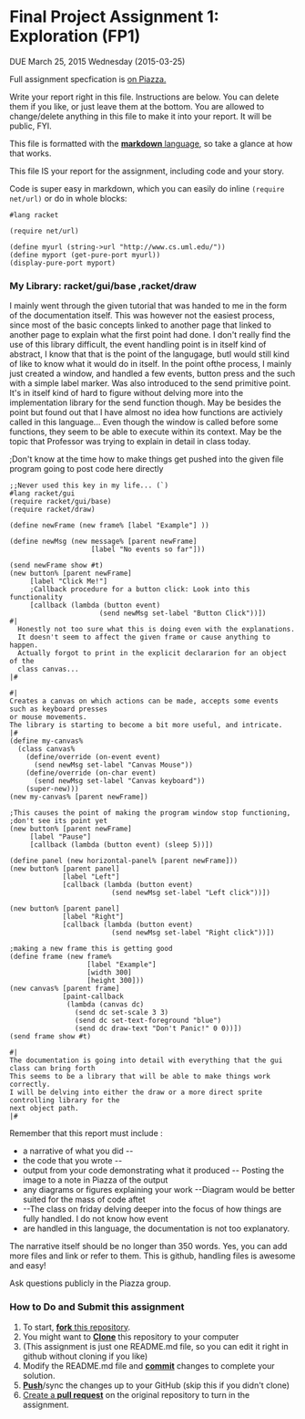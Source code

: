 # Final Project Assignment 1: Exploration (FP1) 
DUE March 25, 2015 Wednesday (2015-03-25)

Full assignment specfication is [on Piazza.][piazza]

Write your report right in this file. Instructions are below. You can delete them if you like, or just leave them at the bottom.
You are allowed to change/delete anything in this file to make it into your report. It will be public, FYI.

This file is formatted with the [**markdown** language][markdown], so take a glance at how that works.

This file IS your report for the assignment, including code and your story.

Code is super easy in markdown, which you can easily do inline `(require net/url)` or do in whole blocks:
```
#lang racket

(require net/url)

(define myurl (string->url "http://www.cs.uml.edu/"))
(define myport (get-pure-port myurl))
(display-pure-port myport)
```

### My Library: racket/gui/base ,racket/draw
I mainly went through the given tutorial that was handed to me in the form of the documentation itself.
This was however not the easiest process, since most of the basic concepts linked to another page that linked to another page to explain what the first point had done. I don't really find the use of this library difficult, the event handling point is in itself kind of abstract, I know that that is the point of the langugage, butI would still kind of like to know what it would do in itself. 
In the point ofthe process, I mainly just created a window, and handled a few events, button press and the such with a simple label marker.
Was also introduced to the send primitive point. It's in itself kind of hard to figure without delving more into the implementation library for the send function though.
May be besides the point but found out that I have almost no idea how functions are activiely called in this language... Even though the window is called before some functions, they seem to be able to execute within its context. May be the topic that Professor was trying to explain in detail in class today.

;Don't know at the time how to make things get pushed into the given file program going to post code here directly
```
;;Never used this key in my life... (`) 
#lang racket/gui
(require racket/gui/base)
(require racket/draw)

(define newFrame (new frame% [label "Example"] ))

(define newMsg (new message% [parent newFrame]
                    [label "No events so far"]))

(send newFrame show #t)
(new button% [parent newFrame]
     [label "Click Me!"]
     ;Callback procedure for a button click: Look into this functionality
     [callback (lambda (button event)
                      (send newMsg set-label "Button Click"))])
#|
  Honestly not too sure what this is doing even with the explanations.
  It doesn't seem to affect the given frame or cause anything to happen.
  Actually forgot to print in the explicit declararion for an object of the 
  class canvas...
|#

#|
Creates a canvas on which actions can be made, accepts some events such as keyboard presses
or mouse movements.
The library is starting to become a bit more useful, and intricate.
|#
(define my-canvas%
  (class canvas%
    (define/override (on-event event)
      (send newMsg set-label "Canvas Mouse"))
    (define/override (on-char event)
      (send newMsg set-label "Canvas keyboard"))
    (super-new)))
(new my-canvas% [parent newFrame])
 
;This causes the point of making the program window stop functioning,
;don't see its point yet
(new button% [parent newFrame]
     [label "Pause"]
     [callback (lambda (button event) (sleep 5))])

(define panel (new horizontal-panel% [parent newFrame]))
(new button% [parent panel]
             [label "Left"]
             [callback (lambda (button event)
                         (send newMsg set-label "Left click"))])

(new button% [parent panel]
             [label "Right"]
             [callback (lambda (button event)
                         (send newMsg set-label "Right click"))])

;making a new frame this is getting good
(define frame (new frame%
                   [label "Example"]
                   [width 300]
                   [height 300]))
(new canvas% [parent frame]
             [paint-callback
              (lambda (canvas dc)
                (send dc set-scale 3 3)
                (send dc set-text-foreground "blue")
                (send dc draw-text "Don't Panic!" 0 0))])
(send frame show #t)

#|
The documentation is going into detail with everything that the gui class can bring forth
This seems to be a library that will be able to make things work correctly.
I will be delving into either the draw or a more direct sprite controlling library for the 
next object path.
|#
```



Remember that this report must include :
 
* a narrative of what you did --
* the code that you wrote --
* output from your code demonstrating what it produced -- Posting the image to a note in Piazza of the output
* any diagrams or figures explaining your work --Diagram would be better suited for the mass of code aftet
* --The class on friday delving deeper into the focus of how things are fully handled. I do not know how event
* are handled in this language, the documentation is not too explanatory.
 
The narrative itself should be no longer than 350 words. Yes, you can add more files and link or refer to them. This is github, handling files is awesome and easy!

Ask questions publicly in the Piazza group.

### How to Do and Submit this assignment

1. To start, [**fork** this repository][forking].
1. You might want to [**Clone**][ref-clone] this repository to your computer
  2. (This assignment is just one README.md file, so you can edit it right in github without cloning if you like)
1. Modify the README.md file and [**commit**][ref-commit] changes to complete your solution.
1. [**Push**][ref-push]/sync the changes up to your GitHub (skip this if you didn't clone)
1. [Create a **pull request**][pull-request] on the original repository to turn in the assignment.

<!-- Links -->
[piazza]: https://piazza.com/class/i55is8xqqwhmr?cid=411
[markdown]: https://help.github.com/articles/markdown-basics/
[forking]: https://guides.github.com/activities/forking/
[ref-clone]: http://gitref.org/creating/#clone
[ref-commit]: http://gitref.org/basic/#commit
[ref-push]: http://gitref.org/remotes/#push
[pull-request]: https://help.github.com/articles/creating-a-pull-request
